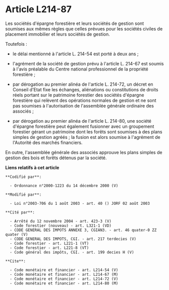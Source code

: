 # Article L214-87

Les sociétés d'épargne forestière et leurs sociétés de gestion sont soumises aux mêmes règles que celles prévues pour les
sociétés civiles de placement immobilier et leurs sociétés de gestion.

Toutefois :

- le délai mentionné à l'article L. 214-54 est porté à deux ans ;

- l'agrément de la société de gestion prévu à l'article L. 214-67 est soumis à l'avis préalable du Centre national
professionnel de la propriété forestière ;

- par dérogation au premier alinéa de l'article L. 214-72, un décret en Conseil d'Etat fixe les échanges, aliénations ou
constitutions de droits réels portant sur le patrimoine forestier des sociétés d'épargne forestière qui relèvent des
opérations normales de gestion et ne sont pas soumises à l'autorisation de l'assemblée générale ordinaire des associés ;

- par dérogation au premier alinéa de l'article L. 214-80, une société d'épargne forestière peut également fusionner avec un
groupement forestier gérant un patrimoine dont les forêts sont soumises à des plans simples de gestion agréés ; la fusion est
alors soumise à l'agrément de l'Autorité des marchés financiers.

En outre, l'assemblée générale des associés approuve les plans simples de gestion des bois et forêts détenus par la société.

**Liens relatifs à cet article**

	**Codifié par**:

	  - Ordonnance n°2000-1223 du 14 décembre 2000 (V)

	**Modifié par**:

	  - Loi n°2003-706 du 1 août 2003 - art. 40 () JORF 02 août 2003

	**Cité par**:

	  - Arrêté du 12 novembre 2004 - art. 423-3 (V)
	  - Code forestier (nouveau) - art. L321-1 (VD)
	  - CODE GENERAL DES IMPOTS ANNEXE 3, CGIAN3. - art. 46 quater-0 ZZ quater (V)
	  - CODE GENERAL DES IMPOTS, CGI. - art. 217 terdecies (V)
	  - Code forestier - art. L221-1 (VT)
	  - Code forestier - art. L221-8 (VT)
	  - Code général des impôts, CGI. - art. 199 decies H (V)

	**Cite**:

	  - Code monétaire et financier - art. L214-54 (V)
	  - Code monétaire et financier - art. L214-67 (M)
	  - Code monétaire et financier - art. L214-72 (V)
	  - Code monétaire et financier - art. L214-80 (M)
